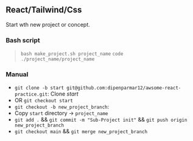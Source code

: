## React/Tailwind/Css

Start wth new project or concept. 

### Bash script 
> `bash make_project.sh project_name` 
> `code ./project_name/project_name `


### Manual 

 - `git clone -b start git@github.com:dipenparmar12/awsome-react-practice.git`: Clone *start* 
 - OR `git checkout start`
 - `git checkout -b new_project_branch`:
 - Copy `start` directory -> `project_name`
 - `git add .` && `git commit -m "Sub-Project init"` && `git push origin new_project_branch`
 - `git checkout main` && `git merge new_project_branch`
